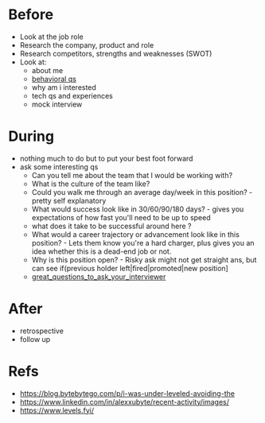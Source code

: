 # Before
- Look at the job role
- Research the company, product and role
- Research competitors, strengths and weaknesses (SWOT)
- Look at:
  - about me
  - [behavioral qs](https://github.com/trohit/ik/blob/main/behavioral/README.md)
  - why am i interested
  - tech qs and experiences
  - mock interview  

# During
- nothing much to do but to put your best foot forward
- ask some interesting qs
  - Can you tell me about the team that I would be working with?
  - What is the culture of the team like?
  - Could you walk me through an average day/week in this position? - pretty self explanatory
  - What would success look like in 30/60/90/180 days? - gives you expectations of how fast you'll need to be up to speed
  - what does it take to be successful around here ?
  - What would a career trajectory or advancement look like in this position? - Lets them know you're a hard charger, plus gives you an idea whether this is a dead-end job or not.
  - Why is this position open? - Risky ask might not get straight ans, but can see if(previous holder left|fired|promoted|new position]
  - [great_questions_to_ask_your_interviewer](https://www.reddit.com/r/AskReddit/comments/eyrt0y/what_are_great_questions_to_ask_your_interviewer/)


# After
- retrospective
- follow up

# Refs
- https://blog.bytebytego.com/p/i-was-under-leveled-avoiding-the
- https://www.linkedin.com/in/alexxubyte/recent-activity/images/
- https://www.levels.fyi/
